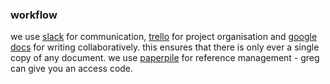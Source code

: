 ### workflow
we use [slack](https://diabetesresearch.slack.com/messages/) for communication, [trello](https://trello.com) for project organisation and [google docs](https://www.google.com/docs/about/) for writing collaboratively. this ensures that there is only ever a single copy of any document. we use [paperpile](https://paperpile.com/app) for reference management - greg can give you an access code.
